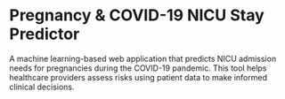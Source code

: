 # Pregnancy & COVID-19 NICU Stay Predictor
A machine learning-based web application that predicts NICU admission needs for pregnancies during the COVID-19 pandemic. This tool helps healthcare providers assess risks using patient data to make informed clinical decisions.


